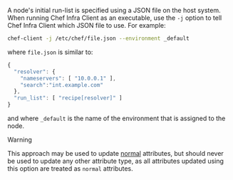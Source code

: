 A node's initial run-list is specified using a JSON file on the host
system. When running Chef Infra Client as an executable, use the `-j`
option to tell Chef Infra Client which JSON file to use. For example:

```bash
chef-client -j /etc/chef/file.json --environment _default
```

where `file.json` is similar to:

```javascript
{
  "resolver": {
    "nameservers": [ "10.0.0.1" ],
    "search":"int.example.com"
  },
  "run_list": [ "recipe[resolver]" ]
}
```

and where `_default` is the name of the environment that is assigned to
the node.

<div class="admonition-warning">

<p class="admonition-warning-title">Warning</p>

<div class="admonition-warning-text">

This approach may be used to update
[normal](/attributes.html#attribute-types) attributes, but should never
be used to update any other attribute type, as all attributes updated
using this option are treated as `normal` attributes.

</div>

</div>
